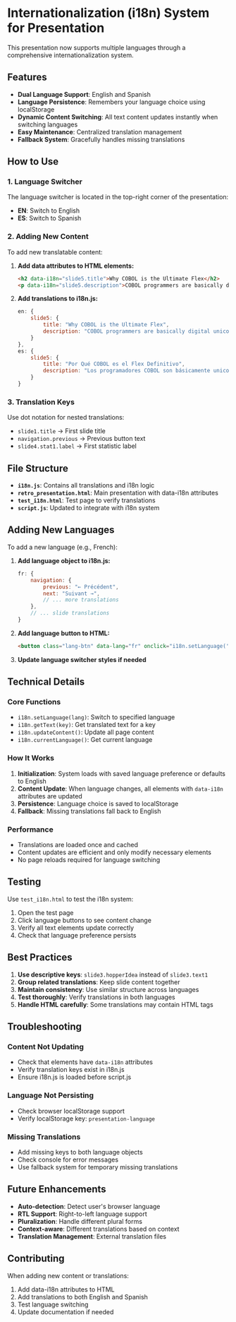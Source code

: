 # Internationalization (i18n) System for Presentation

This presentation now supports multiple languages through a comprehensive internationalization system.

## Features

- **Dual Language Support**: English and Spanish
- **Language Persistence**: Remembers your language choice using localStorage
- **Dynamic Content Switching**: All text content updates instantly when switching languages
- **Easy Maintenance**: Centralized translation management
- **Fallback System**: Gracefully handles missing translations

## How to Use

### 1. Language Switcher
The language switcher is located in the top-right corner of the presentation:
- **EN**: Switch to English
- **ES**: Switch to Spanish

### 2. Adding New Content
To add new translatable content:

1. **Add data attributes to HTML elements:**
   ```html
   <h2 data-i18n="slide5.title">Why COBOL is the Ultimate Flex</h2>
   <p data-i18n="slide5.description">COBOL programmers are basically digital unicorns</p>
   ```

2. **Add translations to i18n.js:**
   ```javascript
   en: {
       slide5: {
           title: "Why COBOL is the Ultimate Flex",
           description: "COBOL programmers are basically digital unicorns"
       }
   },
   es: {
       slide5: {
           title: "Por Qué COBOL es el Flex Definitivo",
           description: "Los programadores COBOL son básicamente unicornios digitales"
       }
   }
   ```

### 3. Translation Keys
Use dot notation for nested translations:
- `slide1.title` → First slide title
- `navigation.previous` → Previous button text
- `slide4.stat1.label` → First statistic label

## File Structure

- **`i18n.js`**: Contains all translations and i18n logic
- **`retro_presentation.html`**: Main presentation with data-i18n attributes
- **`test_i18n.html`**: Test page to verify translations
- **`script.js`**: Updated to integrate with i18n system

## Adding New Languages

To add a new language (e.g., French):

1. **Add language object to i18n.js:**
   ```javascript
   fr: {
       navigation: {
           previous: "← Précédent",
           next: "Suivant →",
           // ... more translations
       },
       // ... slide translations
   }
   ```

2. **Add language button to HTML:**
   ```html
   <button class="lang-btn" data-lang="fr" onclick="i18n.setLanguage('fr')">FR</button>
   ```

3. **Update language switcher styles if needed**

## Technical Details

### Core Functions
- `i18n.setLanguage(lang)`: Switch to specified language
- `i18n.getText(key)`: Get translated text for a key
- `i18n.updateContent()`: Update all page content
- `i18n.currentLanguage()`: Get current language

### How It Works
1. **Initialization**: System loads with saved language preference or defaults to English
2. **Content Update**: When language changes, all elements with `data-i18n` attributes are updated
3. **Persistence**: Language choice is saved to localStorage
4. **Fallback**: Missing translations fall back to English

### Performance
- Translations are loaded once and cached
- Content updates are efficient and only modify necessary elements
- No page reloads required for language switching

## Testing

Use `test_i18n.html` to test the i18n system:
1. Open the test page
2. Click language buttons to see content change
3. Verify all text elements update correctly
4. Check that language preference persists

## Best Practices

1. **Use descriptive keys**: `slide3.hopperIdea` instead of `slide3.text1`
2. **Group related translations**: Keep slide content together
3. **Maintain consistency**: Use similar structure across languages
4. **Test thoroughly**: Verify translations in both languages
5. **Handle HTML carefully**: Some translations may contain HTML tags

## Troubleshooting

### Content Not Updating
- Check that elements have `data-i18n` attributes
- Verify translation keys exist in i18n.js
- Ensure i18n.js is loaded before script.js

### Language Not Persisting
- Check browser localStorage support
- Verify localStorage key: `presentation-language`

### Missing Translations
- Add missing keys to both language objects
- Check console for error messages
- Use fallback system for temporary missing translations

## Future Enhancements

- **Auto-detection**: Detect user's browser language
- **RTL Support**: Right-to-left language support
- **Pluralization**: Handle different plural forms
- **Context-aware**: Different translations based on context
- **Translation Management**: External translation files

## Contributing

When adding new content or translations:
1. Add data-i18n attributes to HTML
2. Add translations to both English and Spanish
3. Test language switching
4. Update documentation if needed 